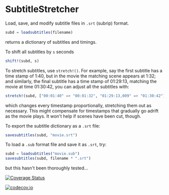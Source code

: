# SubtitleStretcher

Load, save, and modify subtitle files in `.srt` (subrip) format.

```julia
subd = loadsubtitles(filename) 
```

returns a dictionary of subtitles and timings.

To shift all subtitles by `s` seconds

```julia
shift!(subd, s)
```

To stretch subtitles, use `stretch!()`. For example, say the first subtitle has a time stamp of 1:40, but in the movie the matching scene appears at 1:32; and similarly, the final subtitle has a time stamp of 01:29:13, matching the movie at time 01:30:42, you can adjust all the subtitles with:

```julia
stretch!(subd, ["00:01:40" => "00:01:32", "01:29:13,009" => "01:30:42"])
```

which changes every timestamp proportionally, stretching them out as necessary. This might compensate for timestamps that gradually go adrift as the movie plays. It won't help if scenes have been cut, though.

To export the subtitle dictionary as a `.srt` file:

```julia
savesubtitles(subd, "movie.srt")
```

To load a `.sub` format file and save it as `.srt`, try:

```julia
subd = loadsubtitles("movie.sub")
savesubtitles(subd, filename * ".srt")
```

but this hasn't been thoroughly tested...

[![Coverage Status](https://coveralls.io/repos/cormullion/SubtitleStretcher.jl/badge.svg?branch=master&service=github)](https://coveralls.io/github/cormullion/SubtitleStretcher.jl?branch=master)

[![codecov.io](http://codecov.io/github/cormullion/SubtitleStretcher.jl/coverage.svg?branch=master)](http://codecov.io/github/cormullion/SubtitleStretcher.jl?branch=master)
